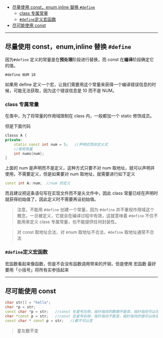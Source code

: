 

- [尽量使用 const，enum,inline 替换 `#define`](#尽量使用-constenuminline-替换-define)
  - [class 专属常量](#class-专属常量)
  - [`#define`定义宏函数](#define定义宏函数)
- [尽可能使用 const](#尽可能使用-const)

---

## 尽量使用 const，enum,inline 替换 `#define`

因为`#define` 定义的常量是在**预处理**阶段进行替换，而 const 在**编译**阶段确定它的值。

```
#define NUM 10
```

如果用 define 定义一个宏，让我们需要用这个常量来获得一个编译错误信息的时候，可能无法获取，因为这个错误信息是 10 而不是 NUM。

### class 专属常量

在类中，为了将常量的作用域限制在 class 内，一般都加一个 static 修饰成员。

但是下面代码

```cpp
classs A {
private:
    static const int num = 5;   //声明式而非定义式
    //使用常量
    int nums[num];
}
```

上面的 num 是声明而不是定义，这种方式只要不对 num 取地址，就可以声明并使用，不需要定义，但是如果要对 num 取地址，就需要进行如下定义

```cpp
const int A::num;  //num 的定义
```

而且建议把这条语句写在实现文件而不是头文件中，因此 class 常量已经在声明时就获得初始值了，因此定义时不需要再设初始值。

> 注意，不能用 `#define` 创建一个常量，因为 `#define` 并不重视作用域这个概念，一旦被定义，它就会在编译过程中有效，这就意味着 `#define` 不仅不能用来定义 class 专属常量，也不能提供任何封装性。

> 对 const 取地址合法，对 enum 取地址不合法，`#define` 取地址通常不合法


### `#define`定义宏函数

宏函数看起来像函数，但是不会没有函数调用带来的开销，但是使用 宏函数 最好要用「小括号」将所有实参括起来

----

## 尽可能使用 const

```cpp
char str[] = "hello";
char *p = str;
const char *p = str;   //const 在星号左侧，指针指向的数据不能改，指针指向可以改
char *const p = str;   //const 在星号右侧，指针指向不能变，指针指向的值可以改变
const char * const p = str;   //都不可以变
```

> 星左数不变

